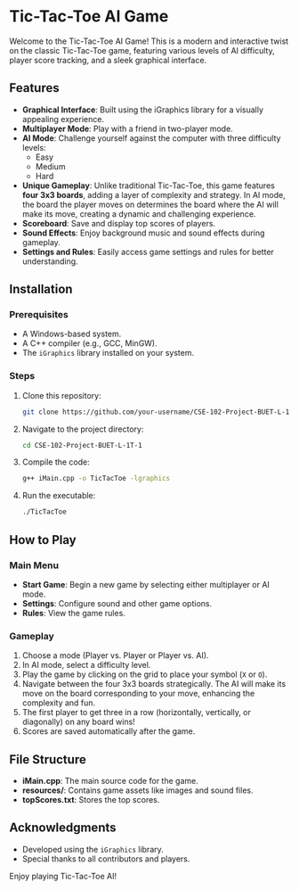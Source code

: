 # Tic-Tac-Toe AI Game

Welcome to the Tic-Tac-Toe AI Game! This is a modern and interactive twist on the classic Tic-Tac-Toe game, featuring various levels of AI difficulty, player score tracking, and a sleek graphical interface.

## Features

- **Graphical Interface**: Built using the iGraphics library for a visually appealing experience.
- **Multiplayer Mode**: Play with a friend in two-player mode.
- **AI Mode**: Challenge yourself against the computer with three difficulty levels:
  - Easy
  - Medium
  - Hard
- **Unique Gameplay**: Unlike traditional Tic-Tac-Toe, this game features **four 3x3 boards**, adding a layer of complexity and strategy. In AI mode, the board the player moves on determines the board where the AI will make its move, creating a dynamic and challenging experience.
- **Scoreboard**: Save and display top scores of players.
- **Sound Effects**: Enjoy background music and sound effects during gameplay.
- **Settings and Rules**: Easily access game settings and rules for better understanding.

## Installation

### Prerequisites

- A Windows-based system.
- A C++ compiler (e.g., GCC, MinGW).
- The `iGraphics` library installed on your system.

### Steps

1. Clone this repository:
   ```bash
   git clone https://github.com/your-username/CSE-102-Project-BUET-L-1T-1.git
   ```
2. Navigate to the project directory:
   ```bash
   cd CSE-102-Project-BUET-L-1T-1
   ```
3. Compile the code:
   ```bash
   g++ iMain.cpp -o TicTacToe -lgraphics
   ```
4. Run the executable:
   ```bash
   ./TicTacToe
   ```

## How to Play

### Main Menu

- **Start Game**: Begin a new game by selecting either multiplayer or AI mode.
- **Settings**: Configure sound and other game options.
- **Rules**: View the game rules.

### Gameplay

1. Choose a mode (Player vs. Player or Player vs. AI).
2. In AI mode, select a difficulty level.
3. Play the game by clicking on the grid to place your symbol (`X` or `O`).
4. Navigate between the four 3x3 boards strategically. The AI will make its move on the board corresponding to your move, enhancing the complexity and fun.
5. The first player to get three in a row (horizontally, vertically, or diagonally) on any board wins!
6. Scores are saved automatically after the game.

## File Structure

- **iMain.cpp**: The main source code for the game.
- **resources/**: Contains game assets like images and sound files.
- **topScores.txt**: Stores the top scores.

## Acknowledgments

- Developed using the `iGraphics` library.
- Special thanks to all contributors and players.

Enjoy playing Tic-Tac-Toe AI!

